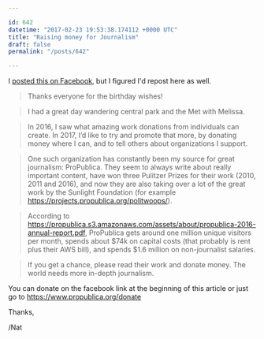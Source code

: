 ```yaml
---

id: 642
datetime: "2017-02-23 19:53:38.174112 +0000 UTC"
title: "Raising money for Journalism"
draft: false
permalink: "/posts/642"

---
```


I [posted this on Facebook](https://www.facebook.com/donate/10209802983565648/10209802983645650/), but I figured I'd repost here as well.

> Thanks everyone for the birthday wishes!

> I had a great day wandering central park and the Met with Melissa.

> In 2016, I saw what amazing work donations from individuals can create. In 2017, I’d like to try and promote that more, by donating money where I can, and to tell others about organizations I support.

> One such organization has constantly been my source for great journalism: ProPublica. They seem to always write about really important content, have won three Pulitzer Prizes for their work (2010, 2011 and 2016), and now they are also taking over a lot of the great work by the Sunlight Foundation (for example https://projects.propublica.org/politwoops/). 

> According to https://propublica.s3.amazonaws.com/assets/about/propublica-2016-annual-report.pdf, ProPublica gets around one million unique visitors per month, spends about $74k on capital costs (that probably is rent plus their AWS bill), and spends $1.6 million on non-journalist salaries.

> If you get a chance, please read their work and donate money. The world needs more in-depth journalism.

You can donate on the facebook link at the beginning of this article or just go to https://www.propublica.org/donate

Thanks,

/Nat
